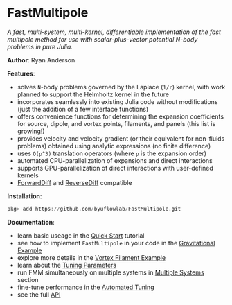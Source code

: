 # FastMultipole

*A fast, multi-system, multi-kernel, differentiable implementation of the fast multipole method for use with scalar-plus-vector potential N-body problems in pure Julia.*

**Author**: Ryan Anderson

**Features**:

* solves ``N``-body problems governed by the Laplace (``1/r``) kernel, with work planned to support the Helmholtz kernel in the future
* incorporates seamlessly into existing Julia code without modifications (just the addition of a few interface functions)
* offers convenience functions for determining the expansion coefficients for source, dipole, and vortex points, filaments, and panels (this list is growing!)
* provides velocity and velocity gradient (or their equivalent for non-fluids problems) obtained using analytic expressions (no finite difference)
* uses ``O(p^3)`` translation operators (where ``p`` is the expansion order)
* automated CPU-parallelization of expansions and direct interactions
* supports GPU-parallelization of direct interactions with user-defined kernels
* [ForwardDiff](https://github.com/JuliaDiff/ForwardDiff.jl) and [ReverseDiff](https://github.com/JuliaDiff/ReverseDiff.jl) compatible

**Installation**:

```julia
pkg> add https://github.com/byuflowlab/FastMultipole.git
```

**Documentation**:

* learn basic useage in the [Quick Start](quickstart.md) tutorial
* see how to implement `FastMultipole` in your code in the [Gravitational Example](guided_examples.md)
* explore more details in the [Vortex Filament Example](vortex_filament.md)
* learn about the [Tuning Parameters](tuning.md)
* run FMM simultaneously on multiple systems in [Multiple Systems](advanced_usage.md) section
* fine-tune performance in the [Automated Tuning](advanced_usage_2.md)
* see the full [API](reference.md)
